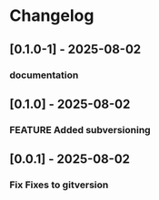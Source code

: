 # Changelog

## [0.1.0-1] - 2025-08-02
### documentation

## [0.1.0] - 2025-08-02
### FEATURE Added subversioning

## [0.0.1] - 2025-08-02
### Fix Fixes to gitversion

